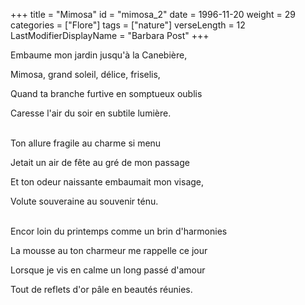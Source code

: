 +++
title = "Mimosa"
id = "mimosa_2"
date = 1996-11-20
weight = 29
categories = ["Flore"]
tags = ["nature"]
verseLength = 12
LastModifierDisplayName = "Barbara Post"
+++

Embaume mon jardin jusqu'à la Canebière,

Mimosa, grand soleil, délice, friselis,

Quand ta branche furtive en somptueux oublis

Caresse l'air du soir en subtile lumière.

 \
Ton allure fragile au charme si menu

Jetait un air de fête au gré de mon passage

Et ton odeur naissante embaumait mon visage,

Volute souveraine au souvenir ténu.

 \
Encor loin du printemps comme un brin d'harmonies

La mousse au ton charmeur me rappelle ce jour

Lorsque je vis en calme un long passé d'amour

Tout de reflets d'or pâle en beautés réunies.
